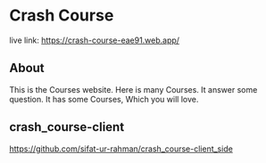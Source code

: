 # Crash Course
live link: https://crash-course-eae91.web.app/
## About
This is the Courses website.
Here is many Courses.
It answer some question.
It has some Courses, Which you will love.
## crash_course-client 
https://github.com/sifat-ur-rahman/crash_course-client_side
